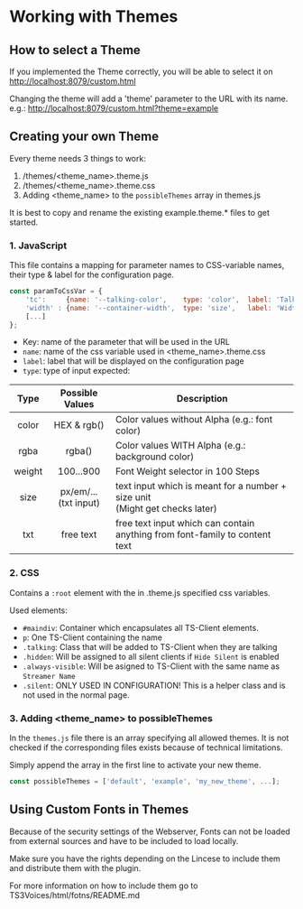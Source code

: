 # Working with Themes

## How to select a Theme

If you implemented the Theme correctly, you will be able to select it on <http://localhost:8079/custom.html>

Changing the theme will add a 'theme' parameter to the URL with its name.  
e.g.: <http://localhost:8079/custom.html?theme=example>

## Creating your own Theme

Every theme needs 3 things to work:

1. /themes/<theme_name>.theme.js
2. /themes/<theme_name>.theme.css
3. Adding <theme_name> to the `possibleThemes` array in themes.js

It is best to copy and rename the existing example.theme.* files to get started.

### 1. JavaScript

This file contains a mapping for parameter names to CSS-variable names, their type & label for the configuration page.

```javascript
const paramToCssVar = {
    'tc':     {name: '--talking-color',    type: 'color',  label: 'Talking Color:'},
    'width' : {name: '--container-width',  type: 'size',   label: 'Width:'},
    [...]
};
```

- Key: name of the parameter that will be used in the URL
- `name`: name of the css variable used in <theme_name>.theme.css
- `label`: label that will be displayed on the configuration page
- `type`: type of input expected: 

| Type   | Possible Values           | Description |
| :----: |:-------------------------:| -----------|
| color  | HEX & rgb()               | Color values without Alpha (e.g.: font color) |
| rgba   | rgba()                    | Color values WITH Alpha (e.g.: background color) |
| weight | 100...900                 | Font Weight selector in 100 Steps |
| size   | px/em/...<br/>(txt input) | text input which is meant for a number + size unit <br/> (Might get checks later) |
| txt    | free text                 | free text input which can contain anything from font-family to content text

### 2. CSS

Contains a `:root` element with the in .theme.js specified css variables.

Used elements:

- `#maindiv`: Container which encapsulates all TS-Client elements.
- `p`: One TS-Client containing the name
- `.talking`: Class that will be added to TS-Client when they are talking
- `.hidden`: Will be assigned to all silent clients if `Hide Silent` is enabled
- `.always-visible`: Will be asigned to TS-Client with the same name as `Streamer Name`
- `.silent`: ONLY USED IN CONFIGURATION! This is a helper class and is not used in the normal page.

### 3. Adding <theme_name> to possibleThemes

In the `themes.js` file there is an array specifying all allowed themes.
It is not checked if the corresponding files exists because of technical limitations.

Simply append the array in the first line to activate your new theme.

```javascript
const possibleThemes = ['default', 'example', 'my_new_theme', ...];
```

## Using Custom Fonts in Themes

Because of the security settings of the Webserver, Fonts can not be loaded from external sources and have to be included to load locally.

Make sure you have the rights depending on the Lincese to include them and distribute them with the plugin.

For more information on how to include them go to TS3Voices/html/fotns/README.md
